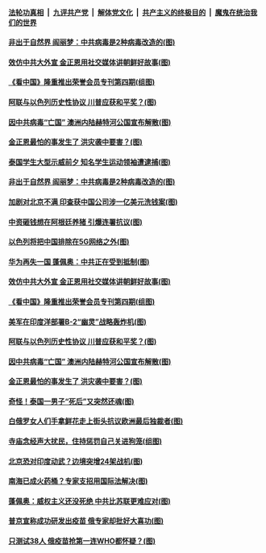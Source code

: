 

####  [法轮功真相](../../../../basic/blob/master/README.md?t=08160231) &nbsp;|&nbsp; [九评共产党](../../../../9ping.md/blob/master/README.md?t=08160231) &nbsp;|&nbsp; [解体党文化](../../../../jtdwh.md/blob/master/README.md?t=08160231)  &nbsp;|&nbsp; [共产主义的终极目的](../../../../gczydzjmd.md/blob/master/README.md?t=08160231) &nbsp;|&nbsp; [魔鬼在统治我们的世界](../../../../mgztzwmdsj.md/blob/master/README.md?t=08160231) 

#### [非出于自然界 阎丽梦：中共病毒是2种病毒改造的(图)](../pages/p9/943028.md?t=08160231) 

#### [效仿中共大外宣 金正恩用社交媒体讲朝鲜好故事(图)](../pages/p9/943012.md?t=08160231) 

#### [《看中国》隆重推出荣誉会员专刊第四期(组图)](../pages/p9/943023.md?t=08160231) 

#### [阿联与以色列历史性协议 川普应获和平奖？(图)](../pages/p9/942923.md?t=08160231) 

#### [因中共病毒“亡国” 澳洲内陆赫特河公国宣布解散(图)](../pages/p9/942902.md?t=08160231) 

#### [金正恩最怕的事发生了 洪灾袭中要害？(图)](../pages/p9/942831.md?t=08160231) 

#### [泰国学生大型示威前夕 知名学生运动领袖遭逮捕(图)](../pages/p9/943027.md?t=08160231) 

#### [非出于自然界 阎丽梦：中共病毒是2种病毒改造的(图)](../pages/p9/943028.md?t=08160231) 

#### [加剧对北京不满 印查获中国公司涉一亿美元洗钱案(图)](../pages/p9/942954.md?t=08160231) 

#### [中资砸钱想在阿根廷养猪 引爆连署抗议(图)](../pages/p9/943014.md?t=08160231) 

#### [以色列将把中国排除在5G网络之外(图)](../pages/p9/943013.md?t=08160231) 

#### [华为再失一国 蓬佩奥：中共正在受到抵制(图)](../pages/p9/942964.md?t=08160231) 

#### [效仿中共大外宣 金正恩用社交媒体讲朝鲜好故事(图)](../pages/p9/943012.md?t=08160231) 

#### [《看中国》隆重推出荣誉会员专刊第四期(组图)](../pages/p9/943023.md?t=08160231) 

#### [美军在印度洋部署B-2“幽灵”战略轰炸机(图)](../pages/p9/942971.md?t=08160231) 

#### [阿联与以色列历史性协议 川普应获和平奖？(图)](../pages/p9/942923.md?t=08160231) 

#### [因中共病毒“亡国” 澳洲内陆赫特河公国宣布解散(图)](../pages/p9/942902.md?t=08160231) 

#### [金正恩最怕的事发生了 洪灾袭中要害？(图)](../pages/p9/942831.md?t=08160231) 

#### [奇怪！泰国一男子“死后”又突然还魂(图)](../pages/p9/942857.md?t=08160231) 

#### [白俄罗女人们手拿鲜花走上街头抗议欧洲最后独裁者(图)](../pages/p9/942821.md?t=08160231) 

#### [寺庙念经声大扰民，住持惩罚自己关进狗笼(组图)](../pages/p9/942860.md?t=08160231) 

#### [北京恐对印度动武？边境突增24架战机(图)](../pages/p9/942720.md?t=08160231) 

#### [南海已成火药桶？专家支招用国际法解决(图)](../pages/p9/942771.md?t=08160231) 

#### [蓬佩奥：威权主义还没死绝 中共比苏联更难应对(图)](../pages/p9/942769.md?t=08160231) 

#### [普京宣称成功研发出疫苗 俄专家却批好大喜功(图)](../pages/p9/942749.md?t=08160231) 

#### [只测试38人 俄疫苗抢第一连WHO都怀疑？(图)](../pages/p9/942728.md?t=08160231) 

